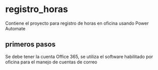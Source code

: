 # registro_horas
Contiene el proyecto para registro de horas en oficina usando Power Automate

## primeros pasos
Se debe tener la cuenta Office 365, se utiliza el software habilitado por oficina
para el manejo de cuentas de correo
